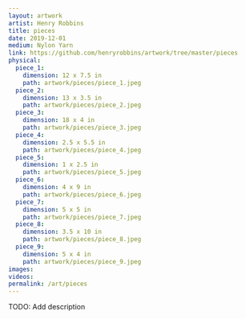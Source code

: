 ```yaml
---
layout: artwork
artist: Henry Robbins
title: pieces
date: 2019-12-01
medium: Nylon Yarn
link: https://github.com/henryrobbins/artwork/tree/master/pieces
physical:
  piece_1:
    dimension: 12 x 7.5 in
    path: artwork/pieces/piece_1.jpeg
  piece_2:
    dimension: 13 x 3.5 in
    path: artwork/pieces/piece_2.jpeg
  piece_3:
    dimension: 18 x 4 in
    path: artwork/pieces/piece_3.jpeg
  piece_4:
    dimension: 2.5 x 5.5 in
    path: artwork/pieces/piece_4.jpeg
  piece_5:
    dimension: 1 x 2.5 in
    path: artwork/pieces/piece_5.jpeg
  piece_6:
    dimension: 4 x 9 in
    path: artwork/pieces/piece_6.jpeg
  piece_7:
    dimension: 5 x 5 in
    path: artwork/pieces/piece_7.jpeg
  piece_8:
    dimension: 3.5 x 10 in
    path: artwork/pieces/piece_8.jpeg
  piece_9:
    dimension: 5 x 4 in
    path: artwork/pieces/piece_9.jpeg
images:
videos:
permalink: /art/pieces
---
```

TODO: Add description